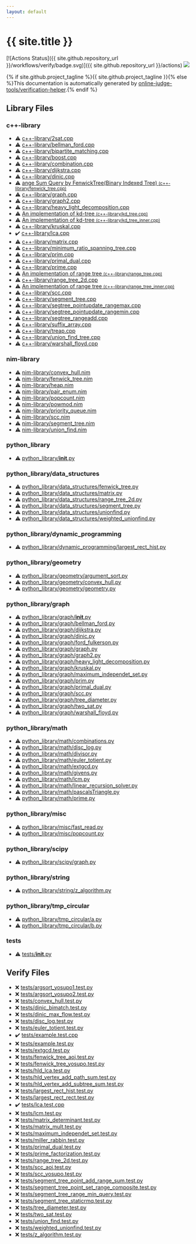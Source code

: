 ```yaml
---
layout: default
---
```


<!-- mathjax config similar to math.stackexchange -->
<script type="text/javascript" async
  src="https://cdnjs.cloudflare.com/ajax/libs/mathjax/2.7.5/MathJax.js?config=TeX-MML-AM_CHTML">
</script>
<script type="text/x-mathjax-config">
  MathJax.Hub.Config({
    TeX: { equationNumbers: { autoNumber: "AMS" }},
    tex2jax: {
      inlineMath: [ ['$','$'] ],
      processEscapes: true
    },
    "HTML-CSS": { matchFontHeight: false },
    displayAlign: "left",
    displayIndent: "2em"
  });
</script>

<script type="text/javascript" src="https://cdnjs.cloudflare.com/ajax/libs/jquery/3.4.1/jquery.min.js"></script>
<script src="https://cdn.jsdelivr.net/npm/jquery-balloon-js@1.1.2/jquery.balloon.min.js" integrity="sha256-ZEYs9VrgAeNuPvs15E39OsyOJaIkXEEt10fzxJ20+2I=" crossorigin="anonymous"></script>
<script type="text/javascript" src="assets/js/copy-button.js"></script>
<link rel="stylesheet" href="assets/css/copy-button.css" />


# {{ site.title }}

[![Actions Status]({{ site.github.repository_url }}/workflows/verify/badge.svg)]({{ site.github.repository_url }}/actions)
<a href="{{ site.github.repository_url }}"><img src="https://img.shields.io/github/last-commit/{{ site.github.owner_name }}/{{ site.github.repository_name }}" /></a>

{% if site.github.project_tagline %}{{ site.github.project_tagline }}{% else %}This documentation is automatically generated by <a href="https://github.com/online-judge-tools/verification-helper">online-judge-tools/verification-helper</a>.{% endif %}

## Library Files

<div id="97d0d85922e0aae2441e69f2870930aa"></div>

### c++-library

* :warning: <a href="library/c++-library/2sat.cpp.html">c++-library/2sat.cpp</a>
* :warning: <a href="library/c++-library/bellman_ford.cpp.html">c++-library/bellman_ford.cpp</a>
* :warning: <a href="library/c++-library/bipartite_matching.cpp.html">c++-library/bipartite_matching.cpp</a>
* :warning: <a href="library/c++-library/boost.cpp.html">c++-library/boost.cpp</a>
* :warning: <a href="library/c++-library/combination.cpp.html">c++-library/combination.cpp</a>
* :warning: <a href="library/c++-library/dijkstra.cpp.html">c++-library/dijkstra.cpp</a>
* :warning: <a href="library/c++-library/dinic.cpp.html">c++-library/dinic.cpp</a>
* :warning: <a href="library/c++-library/fenwick_tree.cpp.html">ange Sum Query by FenwickTree(Binary Indexed Tree) <small>(c++-library/fenwick_tree.cpp)</small></a>
* :warning: <a href="library/c++-library/graph.cpp.html">c++-library/graph.cpp</a>
* :warning: <a href="library/c++-library/graph2.cpp.html">c++-library/graph2.cpp</a>
* :warning: <a href="library/c++-library/heavy_light_decomposition.cpp.html">c++-library/heavy_light_decomposition.cpp</a>
* :warning: <a href="library/c++-library/kd_tree.cpp.html">An implementation of kd-tree <small>(c++-library/kd_tree.cpp)</small></a>
* :warning: <a href="library/c++-library/kd_tree_inner.cpp.html">An implementation of kd-tree <small>(c++-library/kd_tree_inner.cpp)</small></a>
* :warning: <a href="library/c++-library/kruskal.cpp.html">c++-library/kruskal.cpp</a>
* :heavy_check_mark: <a href="library/c++-library/lca.cpp.html">c++-library/lca.cpp</a>
* :warning: <a href="library/c++-library/matrix.cpp.html">c++-library/matrix.cpp</a>
* :warning: <a href="library/c++-library/minimum_ratio_spanning_tree.cpp.html">c++-library/minimum_ratio_spanning_tree.cpp</a>
* :warning: <a href="library/c++-library/prim.cpp.html">c++-library/prim.cpp</a>
* :warning: <a href="library/c++-library/primal_dual.cpp.html">c++-library/primal_dual.cpp</a>
* :warning: <a href="library/c++-library/prime.cpp.html">c++-library/prime.cpp</a>
* :warning: <a href="library/c++-library/range_tree.cpp.html">An implementation of range tree <small>(c++-library/range_tree.cpp)</small></a>
* :warning: <a href="library/c++-library/range_tree_2d.cpp.html">c++-library/range_tree_2d.cpp</a>
* :warning: <a href="library/c++-library/range_tree_inner.cpp.html">An implementation of range tree <small>(c++-library/range_tree_inner.cpp)</small></a>
* :warning: <a href="library/c++-library/scc.cpp.html">c++-library/scc.cpp</a>
* :warning: <a href="library/c++-library/segment_tree.cpp.html">c++-library/segment_tree.cpp</a>
* :warning: <a href="library/c++-library/segtree_pointupdate_rangemax.cpp.html">c++-library/segtree_pointupdate_rangemax.cpp</a>
* :warning: <a href="library/c++-library/segtree_pointupdate_rangemin.cpp.html">c++-library/segtree_pointupdate_rangemin.cpp</a>
* :warning: <a href="library/c++-library/segtree_rangeadd.cpp.html">c++-library/segtree_rangeadd.cpp</a>
* :warning: <a href="library/c++-library/suffix_array.cpp.html">c++-library/suffix_array.cpp</a>
* :warning: <a href="library/c++-library/treap.cpp.html">c++-library/treap.cpp</a>
* :warning: <a href="library/c++-library/union_find_tree.cpp.html">c++-library/union_find_tree.cpp</a>
* :warning: <a href="library/c++-library/warshall_floyd.cpp.html">c++-library/warshall_floyd.cpp</a>


<div id="dd390cd6b7c8b7d7cfc5543fc36ddaac"></div>

### nim-library

* :warning: <a href="library/nim-library/convex_hull.nim.html">nim-library/convex_hull.nim</a>
* :warning: <a href="library/nim-library/fenwick_tree.nim.html">nim-library/fenwick_tree.nim</a>
* :warning: <a href="library/nim-library/heap.nim.html">nim-library/heap.nim</a>
* :warning: <a href="library/nim-library/pair_enum.nim.html">nim-library/pair_enum.nim</a>
* :warning: <a href="library/nim-library/popcount.nim.html">nim-library/popcount.nim</a>
* :warning: <a href="library/nim-library/powmod.nim.html">nim-library/powmod.nim</a>
* :warning: <a href="library/nim-library/priority_queue.nim.html">nim-library/priority_queue.nim</a>
* :warning: <a href="library/nim-library/scc.nim.html">nim-library/scc.nim</a>
* :warning: <a href="library/nim-library/segment_tree.nim.html">nim-library/segment_tree.nim</a>
* :warning: <a href="library/nim-library/union_find.nim.html">nim-library/union_find.nim</a>


<div id="b459ba9a518a9515299d3a04822af451"></div>

### python_library

* :warning: <a href="library/python_library/__init__.py.html">python_library/__init__.py</a>


<div id="4f7277da04114aac533381a4614f94a3"></div>

### python_library/data_structures

* :warning: <a href="library/python_library/data_structures/fenwick_tree.py.html">python_library/data_structures/fenwick_tree.py</a>
* :warning: <a href="library/python_library/data_structures/matrix.py.html">python_library/data_structures/matrix.py</a>
* :warning: <a href="library/python_library/data_structures/range_tree_2d.py.html">python_library/data_structures/range_tree_2d.py</a>
* :warning: <a href="library/python_library/data_structures/segment_tree.py.html">python_library/data_structures/segment_tree.py</a>
* :warning: <a href="library/python_library/data_structures/unionfind.py.html">python_library/data_structures/unionfind.py</a>
* :warning: <a href="library/python_library/data_structures/weighted_unionfind.py.html">python_library/data_structures/weighted_unionfind.py</a>


<div id="aa415874213902fc17e0d0a11c5743d4"></div>

### python_library/dynamic_programming

* :warning: <a href="library/python_library/dynamic_programming/largest_rect_hist.py.html">python_library/dynamic_programming/largest_rect_hist.py</a>


<div id="bb1189d107afaf50a8d799c22c656ecc"></div>

### python_library/geometry

* :warning: <a href="library/python_library/geometry/argument_sort.py.html">python_library/geometry/argument_sort.py</a>
* :warning: <a href="library/python_library/geometry/convex_hull.py.html">python_library/geometry/convex_hull.py</a>
* :warning: <a href="library/python_library/geometry/geometry.py.html">python_library/geometry/geometry.py</a>


<div id="7e80885bc8a78dc63feed9f40126ba0e"></div>

### python_library/graph

* :warning: <a href="library/python_library/graph/__init__.py.html">python_library/graph/__init__.py</a>
* :warning: <a href="library/python_library/graph/bellman_ford.py.html">python_library/graph/bellman_ford.py</a>
* :warning: <a href="library/python_library/graph/dijkstra.py.html">python_library/graph/dijkstra.py</a>
* :warning: <a href="library/python_library/graph/dinic.py.html">python_library/graph/dinic.py</a>
* :warning: <a href="library/python_library/graph/ford_fulkerson.py.html">python_library/graph/ford_fulkerson.py</a>
* :warning: <a href="library/python_library/graph/graph.py.html">python_library/graph/graph.py</a>
* :warning: <a href="library/python_library/graph/graph2.py.html">python_library/graph/graph2.py</a>
* :warning: <a href="library/python_library/graph/heavy_light_decomposition.py.html">python_library/graph/heavy_light_decomposition.py</a>
* :warning: <a href="library/python_library/graph/kruskal.py.html">python_library/graph/kruskal.py</a>
* :warning: <a href="library/python_library/graph/maximum_independet_set.py.html">python_library/graph/maximum_independet_set.py</a>
* :warning: <a href="library/python_library/graph/prim.py.html">python_library/graph/prim.py</a>
* :warning: <a href="library/python_library/graph/primal_dual.py.html">python_library/graph/primal_dual.py</a>
* :warning: <a href="library/python_library/graph/scc.py.html">python_library/graph/scc.py</a>
* :warning: <a href="library/python_library/graph/tree_diameter.py.html">python_library/graph/tree_diameter.py</a>
* :warning: <a href="library/python_library/graph/two_sat.py.html">python_library/graph/two_sat.py</a>
* :warning: <a href="library/python_library/graph/warshall_floyd.py.html">python_library/graph/warshall_floyd.py</a>


<div id="fcc812ea527936762e2a2536e11e6960"></div>

### python_library/math

* :warning: <a href="library/python_library/math/combinations.py.html">python_library/math/combinations.py</a>
* :warning: <a href="library/python_library/math/disc_log.py.html">python_library/math/disc_log.py</a>
* :warning: <a href="library/python_library/math/divisor.py.html">python_library/math/divisor.py</a>
* :warning: <a href="library/python_library/math/euler_totient.py.html">python_library/math/euler_totient.py</a>
* :warning: <a href="library/python_library/math/extgcd.py.html">python_library/math/extgcd.py</a>
* :warning: <a href="library/python_library/math/givens.py.html">python_library/math/givens.py</a>
* :warning: <a href="library/python_library/math/lcm.py.html">python_library/math/lcm.py</a>
* :warning: <a href="library/python_library/math/linear_recursion_solver.py.html">python_library/math/linear_recursion_solver.py</a>
* :warning: <a href="library/python_library/math/pascalsTriangle.py.html">python_library/math/pascalsTriangle.py</a>
* :warning: <a href="library/python_library/math/prime.py.html">python_library/math/prime.py</a>


<div id="b234f801618f71357e46912cecf08ace"></div>

### python_library/misc

* :warning: <a href="library/python_library/misc/fast_read.py.html">python_library/misc/fast_read.py</a>
* :warning: <a href="library/python_library/misc/popcount.py.html">python_library/misc/popcount.py</a>


<div id="f7e10c1794a092536156da086f3daa35"></div>

### python_library/scipy

* :warning: <a href="library/python_library/scipy/graph.py.html">python_library/scipy/graph.py</a>


<div id="a280567310207d0ec287bcfac252dc53"></div>

### python_library/string

* :warning: <a href="library/python_library/string/z_algorithm.py.html">python_library/string/z_algorithm.py</a>


<div id="33fe61f9041d1baeab69fa11a5d6c7d3"></div>

### python_library/tmp_circular

* :warning: <a href="library/python_library/tmp_circular/a.py.html">python_library/tmp_circular/a.py</a>
* :warning: <a href="library/python_library/tmp_circular/b.py.html">python_library/tmp_circular/b.py</a>


<div id="b61a6d542f9036550ba9c401c80f00ef"></div>

### tests

* :warning: <a href="library/tests/__init__.py.html">tests/__init__.py</a>


## Verify Files

* :x: <a href="verify/tests/argsort_yosupo1.test.py.html">tests/argsort_yosupo1.test.py</a>
* :x: <a href="verify/tests/argsort_yosupo2.test.py.html">tests/argsort_yosupo2.test.py</a>
* :x: <a href="verify/tests/convex_hull.test.py.html">tests/convex_hull.test.py</a>
* :x: <a href="verify/tests/dinic_bimatch.test.py.html">tests/dinic_bimatch.test.py</a>
* :x: <a href="verify/tests/dinic_max_flow.test.py.html">tests/dinic_max_flow.test.py</a>
* :x: <a href="verify/tests/disc_log.test.py.html">tests/disc_log.test.py</a>
* :x: <a href="verify/tests/euler_totient.test.py.html">tests/euler_totient.test.py</a>
* :heavy_check_mark: <a href="verify/tests/example.test.cpp.html">tests/example.test.cpp</a>
* :x: <a href="verify/tests/example.test.py.html">tests/example.test.py</a>
* :x: <a href="verify/tests/extgcd.test.py.html">tests/extgcd.test.py</a>
* :x: <a href="verify/tests/fenwick_tree_aoj.test.py.html">tests/fenwick_tree_aoj.test.py</a>
* :x: <a href="verify/tests/fenwick_tree_yosupo.test.py.html">tests/fenwick_tree_yosupo.test.py</a>
* :x: <a href="verify/tests/hld_lca.test.py.html">tests/hld_lca.test.py</a>
* :x: <a href="verify/tests/hld_vertex_add_path_sum.test.py.html">tests/hld_vertex_add_path_sum.test.py</a>
* :x: <a href="verify/tests/hld_vertex_add_subtree_sum.test.py.html">tests/hld_vertex_add_subtree_sum.test.py</a>
* :x: <a href="verify/tests/largest_rect_hist.test.py.html">tests/largest_rect_hist.test.py</a>
* :x: <a href="verify/tests/largest_rect_rect.test.py.html">tests/largest_rect_rect.test.py</a>
* :heavy_check_mark: <a href="verify/tests/lca.test.cpp.html">tests/lca.test.cpp</a>
* :x: <a href="verify/tests/lcm.test.py.html">tests/lcm.test.py</a>
* :x: <a href="verify/tests/matrix_determinant.test.py.html">tests/matrix_determinant.test.py</a>
* :x: <a href="verify/tests/matrix_mult.test.py.html">tests/matrix_mult.test.py</a>
* :x: <a href="verify/tests/maximum_independet_set.test.py.html">tests/maximum_independet_set.test.py</a>
* :x: <a href="verify/tests/miller_rabbin.test.py.html">tests/miller_rabbin.test.py</a>
* :x: <a href="verify/tests/primal_dual.test.py.html">tests/primal_dual.test.py</a>
* :x: <a href="verify/tests/prime_factorization.test.py.html">tests/prime_factorization.test.py</a>
* :x: <a href="verify/tests/range_tree_2d.test.py.html">tests/range_tree_2d.test.py</a>
* :x: <a href="verify/tests/scc_aoj.test.py.html">tests/scc_aoj.test.py</a>
* :x: <a href="verify/tests/scc_yosupo.test.py.html">tests/scc_yosupo.test.py</a>
* :x: <a href="verify/tests/segment_tree_point_add_range_sum.test.py.html">tests/segment_tree_point_add_range_sum.test.py</a>
* :x: <a href="verify/tests/segment_tree_point_set_range_composite.test.py.html">tests/segment_tree_point_set_range_composite.test.py</a>
* :x: <a href="verify/tests/segment_tree_range_min_query.test.py.html">tests/segment_tree_range_min_query.test.py</a>
* :x: <a href="verify/tests/segment_tree_staticrmq.test.py.html">tests/segment_tree_staticrmq.test.py</a>
* :x: <a href="verify/tests/tree_diameter.test.py.html">tests/tree_diameter.test.py</a>
* :x: <a href="verify/tests/two_sat.test.py.html">tests/two_sat.test.py</a>
* :x: <a href="verify/tests/union_find.test.py.html">tests/union_find.test.py</a>
* :x: <a href="verify/tests/weighted_unionfind.test.py.html">tests/weighted_unionfind.test.py</a>
* :x: <a href="verify/tests/z_algorithm.test.py.html">tests/z_algorithm.test.py</a>


